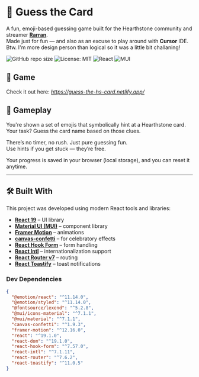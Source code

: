 # 🎴 Guess the Card

A fun, emoji-based guessing game built for the Hearthstone community and streamer **[Rarran](https://www.youtube.com/c/Rarran)**.  
Made just for fun — and also as an excuse to play around with **Cursor** IDE.  
Btw. I'm more design person than logical so it was a little bit challaning!

![GitHub repo size](https://img.shields.io/github/repo-size/GimpFather/guess-the-card)
![License: MIT](https://img.shields.io/badge/License-MIT-yellow.svg)
![React](https://img.shields.io/badge/react-19.1.0-blue)
![MUI](https://img.shields.io/badge/MUI-7.1.1-blueviolet)

## 🚀 Game

Check it out here: _https://guess-the-hs-card.netlify.app/_

## 🧩 Gameplay

You're shown a set of emojis that symbolically hint at a Hearthstone card.  
Your task? Guess the card name based on those clues.

There’s no timer, no rush. Just pure guessing fun.  
Use hints if you get stuck — they’re free.

Your progress is saved in your browser (local storage), and you can reset it anytime.

---

## 🛠️ Built With

This project was developed using modern React tools and libraries:

- **[React 19](https://react.dev/)** – UI library
- **[Material UI (MUI)](https://mui.com/)** – component library
- **[Framer Motion](https://www.framer.com/motion/)** – animations
- **[canvas-confetti](https://www.npmjs.com/package/canvas-confetti)** – for celebratory effects
- **[React Hook Form](https://react-hook-form.com/)** – form handling
- **[React Intl](https://formatjs.io/docs/react-intl/)** – internationalization support
- **[React Router v7](https://reactrouter.com/)** – routing
- **[React Toastify](https://fkhadra.github.io/react-toastify/)** – toast notifications

### Dev Dependencies

```json
{
  "@emotion/react": "^11.14.0",
  "@emotion/styled": "^11.14.0",
  "@fontsource/lexend": "^5.2.8",
  "@mui/icons-material": "^7.1.1",
  "@mui/material": "^7.1.1",
  "canvas-confetti": "^1.9.3",
  "framer-motion": "^12.16.0",
  "react": "^19.1.0",
  "react-dom": "^19.1.0",
  "react-hook-form": "^7.57.0",
  "react-intl": "^7.1.11",
  "react-router": "^7.6.2",
  "react-toastify": "^11.0.5"
}
```

